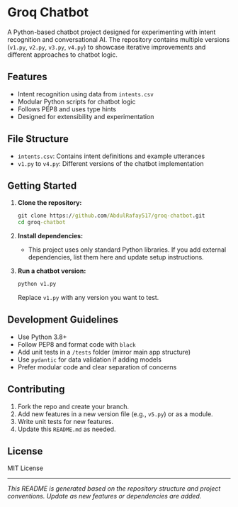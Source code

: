 # Groq Chatbot

A Python-based chatbot project designed for experimenting with intent recognition and conversational AI. The repository contains multiple versions (`v1.py`, `v2.py`, `v3.py`, `v4.py`) to showcase iterative improvements and different approaches to chatbot logic.

## Features

- Intent recognition using data from `intents.csv`
- Modular Python scripts for chatbot logic
- Follows PEP8 and uses type hints
- Designed for extensibility and experimentation

## File Structure

- `intents.csv`: Contains intent definitions and example utterances
- `v1.py` to `v4.py`: Different versions of the chatbot implementation

## Getting Started

1. **Clone the repository:**

   ```cmd
   git clone https://github.com/AbdulRafay517/groq-chatbot.git
   cd groq-chatbot
   ```

2. **Install dependencies:**

   - This project uses only standard Python libraries. If you add external dependencies, list them here and update setup instructions.

3. **Run a chatbot version:**

   ```cmd
   python v1.py
   ```

   Replace `v1.py` with any version you want to test.

## Development Guidelines

- Use Python 3.8+
- Follow PEP8 and format code with `black`
- Add unit tests in a `/tests` folder (mirror main app structure)
- Use `pydantic` for data validation if adding models
- Prefer modular code and clear separation of concerns

## Contributing

1. Fork the repo and create your branch.
2. Add new features in a new version file (e.g., `v5.py`) or as a module.
3. Write unit tests for new features.
4. Update this `README.md` as needed.

## License

MIT License

---
*This README is generated based on the repository structure and project conventions. Update as new features or dependencies are added.*
